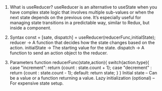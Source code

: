 1. What is useReducer?
    useReducer is an alternative to useState when you have complex state logic that involves multiple sub-values or when the next state depends on the previous one.
    It’s especially useful for managing state transitions in a predictable way, similar to Redux, but inside a component.

2. Syntax
    const = [sate, dispatch] = useReducer(reducerFunc,initialState);
    reducer → A function that decides how the state changes based on the action.
    initialState → The starting value for the state.
    dispatch → A function to send an action object to the reducer.

3. Parameters
    function reducerFunc(state,action){
        switch(action.type){
            case "increment":
                return {count : state.count + 1};
            case "decrement" :
                return {count : state.count - 1};
            default:
                return state;
        }
    }
    Initial state – Can be a value or a function returning a value.
    Lazy initialization (optional) – For expensive state setup.